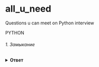 # all_u_need
Questions u can meet on Python interview

PYTHON

###### 1. Замыкание

<details><summary><b>Ответ</b></summary>
<p>

#### Ответ:
  
Замыкание (closure), это такая функция, которая ссылается на локальные переменные (использует их в своём теле) в области видимости, в котток я орой она была создана. Этим замыкание отличается от обычной функции, которая может использовать только свои аргументы и глобальные переменные.
def mul(a):
        def helper(b):
            return a * b
        return helper
<b> Local </b>
Эту область видимости имеют переменные, которые создаются и используются внутри функций.
Enclosing
Суть данной области видимости в том, что внутри функции могут быть вложенные функции и локальные переменные, так вот локальная переменная функции для ее вложенной функции находится в enclosing области видимости.
Global
Переменные области видимости global – это глобальные переменные уровня модуля
Built-in
Уровень Python интерпретатора. В рамках этой области видимости находятся функции open, len и т.п., также туда входят исключения. Эти сущности доступны в любом модуле Python и не требуют предварительного импорта. Built-in – это максимально широкая область видимости.

</p>
</details>
